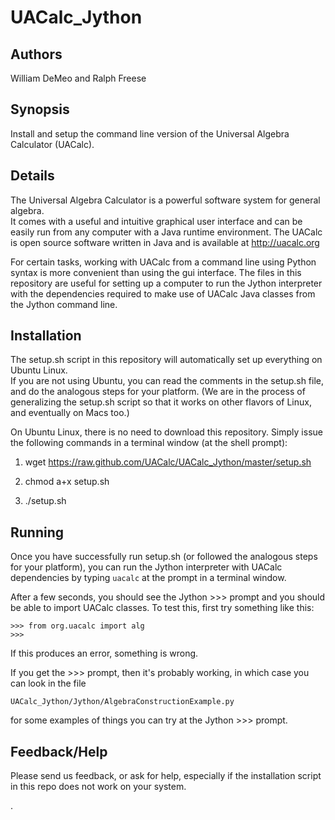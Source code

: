 UACalc_Jython
=============

Authors
-------
William DeMeo and Ralph Freese

Synopsis
--------
Install and setup the command line version of the Universal Algebra Calculator (UACalc).

Details
-------
The Universal Algebra Calculator is a powerful software system for general algebra.  
It comes with a useful and intuitive graphical user interface and can be easily run from 
any computer with a Java runtime environment.  The UACalc is open source software written 
in Java and is available at http://uacalc.org

For certain tasks, working with UACalc from a command line using Python syntax is more 
convenient than using the gui interface.  The files in this repository are useful for
setting up a computer to run the Jython interpreter with the dependencies required to make use
of UACalc Java classes from the Jython command line.

Installation
------------
The setup.sh script in this repository will automatically set up everything on Ubuntu Linux.  
If you are not using Ubuntu, you can read the comments in the setup.sh file, and do the analogous 
steps for your platform.  (We are in the process of generalizing the setup.sh script so that it 
works on other flavors of Linux, and eventually on Macs too.)

On Ubuntu Linux, there is no need to download this repository.  Simply issue the following 
commands in a terminal window (at the shell prompt):

1.  wget https://raw.github.com/UACalc/UACalc_Jython/master/setup.sh

2.  chmod a+x setup.sh

3.  ./setup.sh


Running
-------
Once you have successfully run setup.sh (or followed the analogous steps for your platform),
you can run the Jython interpreter with UACalc dependencies by typing `uacalc` at the prompt 
in a terminal window.

After a few seconds, you should see the Jython >>> prompt and you should be able to import 
UACalc classes.  To test this, first try something like this:

    >>> from org.uacalc import alg
    >>>

If this produces an error, something is wrong.  

If you get the >>> prompt, then it's probably working, in which case you can look in the file 

    UACalc_Jython/Jython/AlgebraConstructionExample.py 

for some examples of things you can try at the Jython >>> prompt.


Feedback/Help
-------------
Please send us feedback, or ask for help, especially if the installation script 
in this repo does not work on your system.

.
